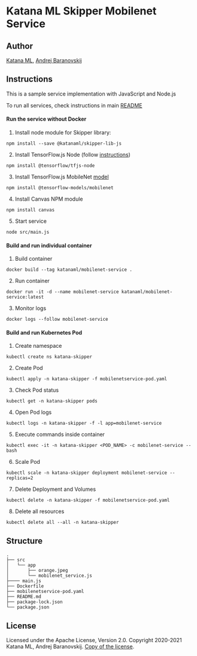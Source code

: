 # Katana ML Skipper Mobilenet Service

## Author

[Katana ML](https://katanaml.io), [Andrej Baranovskij](https://github.com/abaranovskis-redsamurai)

## Instructions

This is a sample service implementation with JavaScript and Node.js

To run all services, check instructions in main [README](https://github.com/katanaml/katana-skipper/blob/master/README.md)


#### Run the service without Docker

1. Install node module for Skipper library:

```
npm install --save @katanaml/skipper-lib-js
```

2. Install TensorFlow.js Node (follow [instructions](https://www.npmjs.com/package/@tensorflow/tfjs-node))

```
npm install @tensorflow/tfjs-node
```

3. Install TensorFlow.js MobileNet [model](https://github.com/tensorflow/tfjs-models/tree/master/mobilenet)

```
npm install @tensorflow-models/mobilenet
```

4. Install Canvas NPM module

```
npm install canvas
```

5. Start service

```
node src/main.js
```


#### Build and run individual container

1. Build container

```
docker build --tag katanaml/mobilenet-service .
```

2. Run container

```
docker run -it -d --name mobilenet-service katanaml/mobilenet-service:latest
```

3. Monitor logs

```
docker logs --follow mobilenet-service
```

#### Build and run Kubernetes Pod

1. Create namespace

```
kubectl create ns katana-skipper
```

2. Create Pod

```
kubectl apply -n katana-skipper -f mobilenetservice-pod.yaml
```

3. Check Pod status

```
kubectl get -n katana-skipper pods
```

4. Open Pod logs

```
kubectl logs -n katana-skipper -f -l app=mobilenet-service
```

5. Execute commands inside container

```
kubectl exec -it -n katana-skipper <POD_NAME> -c mobilenet-service -- bash
```

6. Scale Pod

```
kubectl scale -n katana-skipper deployment mobilenet-service --replicas=2
```

7. Delete Deployment and Volumes

```
kubectl delete -n katana-skipper -f mobilenetservice-pod.yaml
```

8. Delete all resources

```
kubectl delete all --all -n katana-skipper
```

## Structure

```
.
├── src
│   └── app
│       ├── orange.jpeg
│       └── mobilenet_service.js
├──── main.js
├── Dockerfile
├── mobilenetservice-pod.yaml
├── README.md
├── package-lock.json
└── package.json
```

## License

Licensed under the Apache License, Version 2.0. Copyright 2020-2021 Katana ML, Andrej Baranovskij. [Copy of the license](https://github.com/katanaml/katana-skipper/blob/master/LICENSE).
